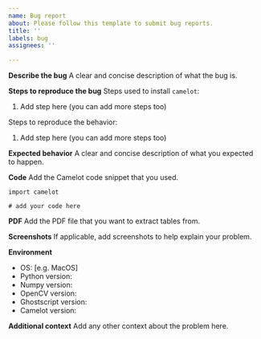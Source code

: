 ```yaml
---
name: Bug report
about: Please follow this template to submit bug reports.
title: ''
labels: bug
assignees: ''

---
```


<!-- Please read the filing issues section of the contributor's guide first: https://camelot-py.readthedocs.io/en/master/dev/contributing.html -->

**Describe the bug**
A clear and concise description of what the bug is.

**Steps to reproduce the bug**
Steps used to install `camelot`:
1. Add step here (you can add more steps too)

Steps to reproduce the behavior:
1. Add step here (you can add more steps too)

**Expected behavior**
A clear and concise description of what you expected to happen.

**Code**
Add the Camelot code snippet that you used.
```
import camelot

# add your code here
```

**PDF**
Add the PDF file that you want to extract tables from.

**Screenshots**
If applicable, add screenshots to help explain your problem.

**Environment**
 - OS: [e.g. MacOS]
 - Python version:
 - Numpy version:
 - OpenCV version:
 - Ghostscript version:
 - Camelot version:

**Additional context**
Add any other context about the problem here.
